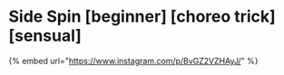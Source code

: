 # Side Spin \[beginner] \[choreo trick] \[sensual]

{% embed url="https://www.instagram.com/p/BvGZ2VZHAyJ/" %}
